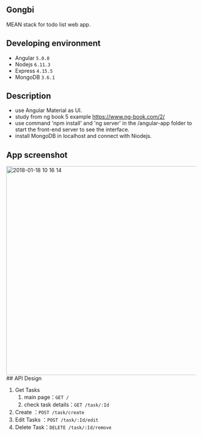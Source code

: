 ## Gongbi
MEAN stack for todo list web app.
## Developing environment
- Angular `5.0.0`
- Nodejs `6.11.3`
- Express `4.15.5`
- MongoDB `3.6.1`
## Description
- use Angular Material as UI.
- study from ng book 5 example https://www.ng-book.com/2/
- use command 'npm install' and 'ng server' in the /angular-app folder to start the front-end server to see the interface.
- install MongoDB in localhost and connect with Niodejs.
## App screenshot
<img width="555" alt="2018-01-18 10 16 14" src="https://user-images.githubusercontent.com/31177220/35095641-5192bcf4-fc9d-11e7-8dea-9e634ca0ed64.png">
## API Design

1. Get Tasks
    1. main page：`GET /`
    2. check task details：`GET /task/:Id`
2. Create ：`POST /task/create`
3. Edit Tasks ：`POST /task/:Id/edit`
4. Delete Task：`DELETE /task/:Id/remove`
